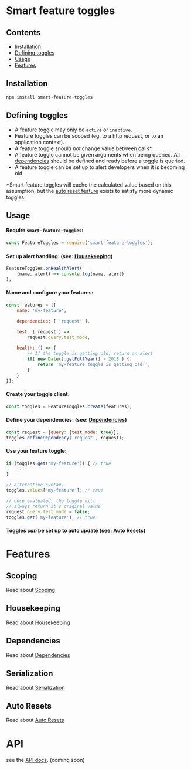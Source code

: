 # Smart feature toggles 
## Contents
* [Installation](#installation)
* [Defining toggles](#defining-toggles)
* [Usage](#usage)
* [Features](#features)

## Installation
```bash
npm install smart-feature-toggles
```

## Defining toggles
- A feature toggle may only be `active` or `inactive`.
- Feature toggles can be scoped (eg. to a http request, or to an 
application context).
- A feature toggle _should not_ change value between calls*.
- A feature toggle cannot be given arguments when being queried. All 
[dependencies](#dependencies) should be defined and ready before a toggle 
is queried.
- A feature toggle can be set up to alert developers when it is becoming 
old.

*Smart feature toggles will cache the calculated value based on this 
assumption, but the [auto reset feature](#auto-resets) exists to satisfy 
more dynamic toggles.

## Usage

#### Require `smart-feature-toggles`:
```js
const FeatureToggles = require('smart-feature-toggles');
```

#### Set up alert handling: (see: [Housekeeping](#housekeeping))
```js
FeatureToggles.onHealthAlert(
    (name, alert) => console.log(name, alert)
);
```

#### Name and configure your features:
```js
const features = [{
    name: 'my-feature',

    dependencies: [ 'request' ],

    test: ( request ) => 
        request.query.test_mode,
    
    health: () => {
        // If the toggle is getting old, return an alert
        if( new Date().getFullYear() > 2018 ) {
            return 'my-feature toggle is getting old!'; 
        }
    }
}];
```

#### Create your toggle client:
```js
const toggles = FeatureToggles.create(features);
```

#### Define your dependencies: (see: [Dependencies](#dependencies))
```js
const request = {query: {test_mode: true}};
toggles.defineDependency('request', request);
```

#### Use your feature toggle:
```js
if (toggles.get('my-feature')) { // true
    ...
}

// alternative syntax. 
toggles.values['my-feature']; // true

// once evaluated, the toggle will
// always return it's original value
request.query.test_mode = false;
toggles.get('my-feature'); // true
```

#### Toggles _can_ be set up to auto update (see: [Auto Resets](#auto-resets))

# Features
## Scoping
Read about [Scoping](docs/features/SCOPING.md)
## Housekeeping
Read about [Housekeeping](docs/features/HOUSEKEEPING.md)
## Dependencies
Read about [Dependencies](docs/features/DEPENDENCIES.md)
## Serialization
Read about [Serialization](docs/features/SERIALIZATION.md)
## Auto Resets
Read about [Auto Resets](docs/features/AUTO_RESETS.md)

# API
see the [API docs](#api). (coming soon)
